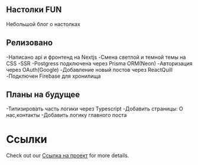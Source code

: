 ## Настолки FUN

Небольшой блог о настолках

## Релизовано

-Написано api и фронтенд на Nextjs
-Смена светлой и темной темы на CSS
-SSR
-Postgress подключена через Prisma ORM(Neon)
-Авторизация через OAuth(Google)
-Добавление новый постов через ReactQuill
-Подключен Firebase для хронилища

## Планы на будущее
-Типизировать часть логики через Typescript
-Добавить страницы: О нас,контакты
-Добавить логику главного поста


# Ссылки
Check out our [Ссылка на проект](https://www.tablefun.ru) for more details.